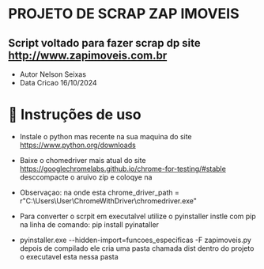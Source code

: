 # PROJETO DE SCRAP ZAP IMOVEIS
## Script voltado para fazer scrap dp site http://www.zapimoveis.com.br
- Autor Nelson Seixas
- Data Cricao 16/10/2024

# :hammer: Instruções de uso

- Instale o python mas recente na sua maquina do site https://www.python.org/downloads

- Baixe o chomedriver mais atual do site https://googlechromelabs.github.io/chrome-for-testing/#stable desccompacte o aruivo zip e coloqye na 

- Observaçao: na onde esta chrome_driver_path = r"C:\Users\User\ChromeWithDriver\chromedriver.exe" 




- Para converter o scrpit em executalvel utilize o pyinstaller  instle com pip na linha de comando: pip install pyinataller 
- pyinstaller.exe --hidden-import=funcoes_especificas -F zapimoveis.py  depois de compilado ele cria uma pasta chamada dist dentro do projeto o executavel esta nessa pasta







 

